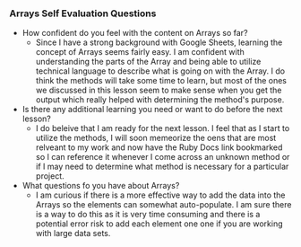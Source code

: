 ### Arrays Self Evaluation Questions
- How confident do you feel with the content on Arrays so far? 
    - Since I have a strong background with Google Sheets, learning the concept of Arrays seems fairly easy. I am confident with understanding the parts of the Array and being able to utilize technical language to describe what is going on with the Array. I do think the methods will take some time to learn, but most of the ones we discussed in this lesson seem to make sense when you get the output which really helped with determining the method's purpose. 
- Is there any additional learning you need or want to do before the next lesson? 
    - I do beleive that I am ready for the next lesson. I feel that as I start to utilize the methods, I will soon memeorize the oens that are most relveant to my work and now have the Ruby Docs link bookmarked so I can reference it whenever I come across an unknown method or if I may need to determine what method is necessary for a particular project. 
- What questions fo you have about Arrays? 
    - I am curious if there is a more effective way to add the data into the Arrays so the elements can somewhat auto-populate. I am sure there is a way to do this as it is very time consuming and there is a potential error risk to add each element one one if you are working with large data sets. 